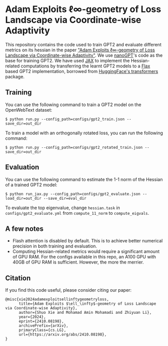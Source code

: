 
# Adam Exploits ℓ∞-geometry of Loss Landscape via Coordinate-wise Adaptivity
This repository contains the code used to train GPT2 and evaluate different metrics on its hessian in the paper ["Adam Exploits ℓ∞-geometry of Loss Landscape
via Coordinate-wise Adaptivity"](https://arxiv.org/pdf/2410.08198). We use [nanoGPT](https://github.com/karpathy/nanoGPT)'s code as the base for training GPT2. We have used [JAX](https://github.com/jax-ml/jax) to implement the Hessian-related computations by transferring the learnt GPT2 models to a [Flax](https://github.com/google/flax) based GPT2 implementation, borrowed from [HuggingFace's transformers](https://github.com/huggingface/transformers) package. 

## Training
You can use the following command to train a GPT2 model on the OpenWebText dataset:

```
$ python run.py --config_path=configs/gpt2_train.json --save_dir=out_dir
```

To train a model with an orthogonally rotated loss, you can run the following command:

```
$ python run.py --config_path=configs/gpt2_rotated_train.json --save_dir=out_dir
```

## Evaluation

You can use the following command to estimate the 1-1 norm of the Hessian of a trained GPT2 model:
```
$ python run_jax.py --config_path=configs/gpt2_evaluate.json --load_dir=out_dir --save_dir=eval_dir
```
To evaluate the top eigenvalue, change `hessian.task` in `configs/gpt2_evaluate.yml` from `compute_11_norm` to `compute_eigvals`.

## A few notes
* Flash attention is disabled by default. This is to achieve better numerical precision in both training and evaluation.
* Computing Hessian-related metrics would require a significant amount of GPU RAM. For the configs available in this repo, an A100 GPU with 40GB of GPU RAM is sufficient. However, the more the merrier.

## Citation
If you find this code useful, please consider citing our paper:
```
@misc{xie2024adamexploitsellinftygeometryloss,
      title={Adam Exploits $\ell_\infty$-geometry of Loss Landscape via Coordinate-wise Adaptivity}, 
      author={Shuo Xie and Mohamad Amin Mohamadi and Zhiyuan Li},
      year={2024},
      eprint={2410.08198},
      archivePrefix={arXiv},
      primaryClass={cs.LG},
      url={https://arxiv.org/abs/2410.08198}, 
}
```
